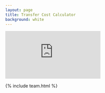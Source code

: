 ```yaml
---
layout: page
title: Transfer Cost Calculator
background: white
---
```


<div>
    <iframe class="transfer-calc" frameborder="0"
        src="http://www.ooba.co.za/calculators/bond-and-transfer-costs-calculator?iframe=true&iftype=nobrand"
        title="Transfer Cost Calculator"></iframe>
</div>

{% include team.html %}